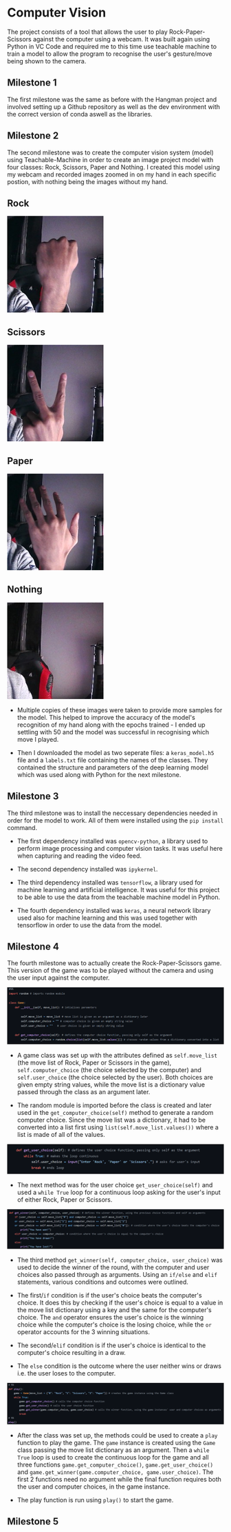 # Computer Vision

The project consists of a tool that allows the user to play Rock-Paper-Scissors against the computer using a webcam. It was built again using Python in VC Code and required me to this time use teachable machine to train a model to allow the program to recognise the user's gesture/move being shown to the camera.

## Milestone 1

 The first milestone was the same as before with the Hangman project and involved setting up a Github repository as well as the dev environment with the correct version of conda aswell as the libraries.

 ## Milestone 2

The second milestone was to create the computer vision system (model) using Teachable-Machine in order to create an image project model with four classes: Rock, Scissors, Paper and Nothing. I created this model using my webcam and recorded images zoomed in on my hand in each specific postion, with nothing being the images without my hand.

## Rock
![](Model%20images/Rock/200.jpg)

## Scissors
![](Model%20images/Scissors/202.jpg)

## Paper
![](Model%20images/Paper/209.jpg)

## Nothing
![](Model%20images/Nothing/208.jpg)

- Multiple copies of these images were taken to provide more samples for the model. This helped to improve the accuracy of the model's recognition of my hand along with the epochs trained - I ended up settling with 50 and the model was successful in recognising which move I played. 

- Then I downloaded the model as two seperate files: a `keras_model.h5` file and a `labels.txt` file containing the names of the classes. They contained the structure and parameters of the deep learning model which was used along with Python for the next milestone.
 

 ## Milestone 3

The third milestone was to install the neccessary dependencies needed in order for the model to work. All of them were installed using the `pip install` command.

- The first dependency installed was `opencv-python`, a library used to perform image processing and computer vision tasks. It was useful here when capturing and reading the video feed.

- The second dependency installed was `ipykernel`.

- The third dependency installed was `tensorflow`, a library used for machine learning and artificial intelligence. It was useful for this project to be able to use the data from the teachable machine model in Python.

- The fourth dependency installed was `keras`, a neural network library used also for machine learning and this was used together with tensorflow in order to use the data from the model.


 ## Milestone 4

The fourth milestone was to actually create the Rock-Paper-Scissors game. This version of the game was to be played without the camera and using the user input against the computer.

![](Documentation/4/1.png)

- A game class was set up with the attributes defined as `self.move_list` (the move list of Rock, Paper or Scissors in the game), `self.computer_choice` (the choice selected by the computer)  and `self.user_choice` (the choice selected by the user). Both choices are given empty string values, while the move list is a dictionary value passed through the class as an argument later. 

- The random module is imported before the class is created and later used in the `get_computer_choice(self)` method to generate a random computer choice. Since the move list was a dictionary, it had to be converted into a list first using `list(self.move_list.values())` where a list is made of all of the values. 

![](Documentation/4/2.png)

- The next method was for the user choice `get_user_choice(self)` and used a `while True` loop for a continuous loop asking for the user's input of either Rock, Paper or Scissors. 

![](Documentation/4/3.png)

- The third method `get_winner(self, computer_choice, user_choice)` was used to decide the winner of the round, with the computer and user choices also passed through as arguments. Using an `if/else` and `elif` statements, various conditions and outcomes were outlined. 

- The first/`if` condition is if the user's choice beats the computer's choice. It does this by checking if the user's choice is equal to a value in the move list dictionary using a key and the same for the computer's choice. The `and` operator ensures the user's choice is the winning choice while the computer's choice is the losing choice, while the `or` operator accounts for the 3 winning situations.

- The second/`elif` condition is if the user's choice is identical to the computer's choice resulting in a draw.

- The `else` condition is the outcome where the user neither wins or draws i.e. the user loses to the computer.

![](Documentation/4/4.png)

- After the class was set up, the methods could be used to create a `play` function to play the game. The `game` instance is created using the `Game` class passing the move list dictionary as an argument. Then a `while True` loop is used to create the continuous loop for the game and all three functions `game.get_computer_choice()`, `game.get_user_choice()` and `game.get_winner(game.computer_choice, game.user_choice)`. The first 2 functions need no argument while the final function requires both the user and computer choices, in the game instance.

- The play function is run using `play()` to start the game.

 ## Milestone 5